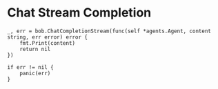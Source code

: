 # Chat Stream Completion

```golang
_, err = bob.ChatCompletionStream(func(self *agents.Agent, content string, err error) error {
    fmt.Print(content)
    return nil
})

if err != nil {
    panic(err)
}
```